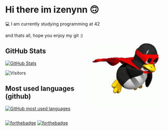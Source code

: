 # Hi there im izenynn 🙃

💻  I am currently studying programming at 42

and thats all, hope you enjoy my git :)

<img align="right" src=media/linux.gif style="object-fit: cover; height: 210px; float: right">

## GitHub Stats

[![GitHub Stats](https://github-readme-stats.vercel.app/api?username=izenynn&show_icons=true&count_private=true&hide=contribs&theme=dark)](https://github.com/izenynn?tab=repositories)

![Visitors](https://visitor-badge.laobi.icu/badge?page_id=izenynn.izenynn)

## Most used languages (github)

[![GitHub most used languages](https://github-readme-stats.vercel.app/api/top-langs/?username=izenynn&langs_count=10&theme=dark&count_private=true&hide_title=true&layout=compact&hide=roff,swift,objective-c,perl)](https://github.com/izenynn?tab=repositories)

##
[![forthebadge](https://forthebadge.com/images/badges/built-with-love.svg)](https://forthebadge.com)
[![forthebadge](https://forthebadge.com/images/badges/powered-by-coffee.svg)](https://forthebadge.com)
